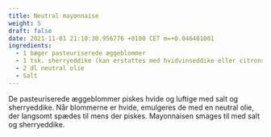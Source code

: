 ```yaml
---
title: Neutral mayonnaise
weight: 5
draft: false
date: 2021-11-01 21:10:30.956776 +0100 CET m=+0.046401001
ingredients:
  - 1 bæger pasteuriserede æggeblommer
  - 1 tsk. sherryeddike (kan erstattes med hvidvinseddike eller citronsaft)
  - 2 dl neutral olie
  - Salt
---
```




De pasteuriserede æggeblommer piskes hvide og luftige med salt og
sherryeddike. Når blommerne er hvide, emulgeres de med en neutral olie,
der langsomt spædes til mens der piskes. Mayonnaisen smages til med salt
og sherryeddike.


